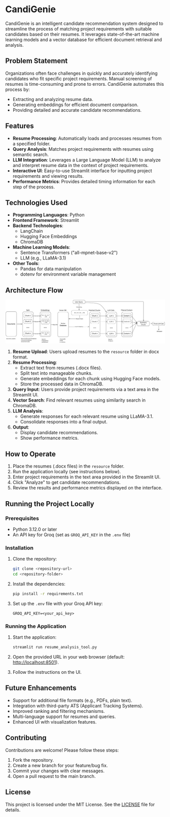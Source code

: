 # CandiGenie

CandiGenie is an intelligent candidate recommendation system designed to streamline the process of matching project requirements with suitable candidates based on their resumes. It leverages state-of-the-art machine learning models and a vector database for efficient document retrieval and analysis.

## Problem Statement

Organizations often face challenges in quickly and accurately identifying candidates who fit specific project requirements. Manual screening of resumes is time-consuming and prone to errors. CandiGenie automates this process by:

- Extracting and analyzing resume data.
- Generating embeddings for efficient document comparison.
- Providing detailed and accurate candidate recommendations.

## Features

- **Resume Processing**: Automatically loads and processes resumes from a specified folder.
- **Query Analysis**: Matches project requirements with resumes using semantic search.
- **LLM Integration**: Leverages a Large Language Model (LLM) to analyze and interpret resume data in the context of project requirements.
- **Interactive UI**: Easy-to-use Streamlit interface for inputting project requirements and viewing results.
- **Performance Metrics**: Provides detailed timing information for each step of the process.

## Technologies Used

- **Programming Languages**: Python
- **Frontend Framework**: Streamlit
- **Backend Technologies**:
  - LangChain
  - Hugging Face Embeddings
  - ChromaDB
- **Machine Learning Models**:
  - Sentence Transformers ("all-mpnet-base-v2")
  - LLM (e.g., LLaMA-3.1)
- **Other Tools**:
  - Pandas for data manipulation
  - dotenv for environment variable management

## Architecture Flow

![Architecture Diagram](screenshots/candigenie_architecture.png)

1. **Resume Upload**: Users upload resumes to the `resource` folder in docx format.
2. **Resume Processing**:
   - Extract text from resumes (.docx files).
   - Split text into manageable chunks.
   - Generate embeddings for each chunk using Hugging Face models.
   - Store the processed data in ChromaDB.
3. **Query Input**: Users provide project requirements via a text area in the Streamlit UI.
4. **Vector Search**: Find relevant resumes using similarity search in ChromaDB.
5. **LLM Analysis**:
   - Generate responses for each relevant resume using LLaMA-3.1.
   - Consolidate responses into a final output.
6. **Output**:
   - Display candidate recommendations.
   - Show performance metrics.

## How to Operate

1. Place the resumes (.docx files) in the `resource` folder.
2. Run the application locally (see instructions below).
3. Enter project requirements in the text area provided in the Streamlit UI.
4. Click "Analyze" to get candidate recommendations.
5. Review the results and performance metrics displayed on the interface.

## Running the Project Locally

### Prerequisites

- Python 3.12.0 or later
- An API key for Groq (set as `GROQ_API_KEY` in the `.env` file)

### Installation

1. Clone the repository:

   ```bash
   git clone <repository-url>
   cd <repository-folder>
   ```

2. Install the dependencies:

   ```bash
   pip install -r requirements.txt
   ```

3. Set up the `.env` file with your Groq API key:

   ```plaintext
   GROQ_API_KEY=<your_api_key>
   ```

### Running the Application

1. Start the application:

   ```bash
   streamlit run resume_analysis_tool.py
   ```

2. Open the provided URL in your web browser (default: <http://localhost:8501>).
3. Follow the instructions on the UI.

## Future Enhancements

- Support for additional file formats (e.g., PDFs, plain text).
- Integration with third-party ATS (Applicant Tracking Systems).
- Improved ranking and filtering mechanisms.
- Multi-language support for resumes and queries.
- Enhanced UI with visualization features.

## Contributing

Contributions are welcome! Please follow these steps:

1. Fork the repository.
2. Create a new branch for your feature/bug fix.
3. Commit your changes with clear messages.
4. Open a pull request to the main branch.

## License

This project is licensed under the MIT License. See the [LICENSE](LICENSE) file for details.
